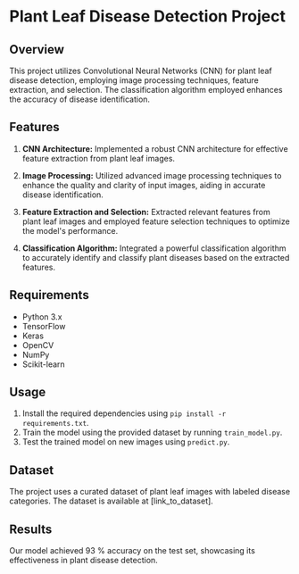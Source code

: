 # Plant Leaf Disease Detection Project

## Overview

This project utilizes Convolutional Neural Networks (CNN) for plant leaf disease detection, employing image processing techniques, feature extraction, and selection. The classification algorithm employed enhances the accuracy of disease identification.

## Features

1. **CNN Architecture:** Implemented a robust CNN architecture for effective feature extraction from plant leaf images.

2. **Image Processing:** Utilized advanced image processing techniques to enhance the quality and clarity of input images, aiding in accurate disease identification.

3. **Feature Extraction and Selection:** Extracted relevant features from plant leaf images and employed feature selection techniques to optimize the model's performance.

4. **Classification Algorithm:** Integrated a powerful classification algorithm to accurately identify and classify plant diseases based on the extracted features.

## Requirements

- Python 3.x
- TensorFlow
- Keras
- OpenCV
- NumPy
- Scikit-learn

## Usage

1. Install the required dependencies using `pip install -r requirements.txt`.
2. Train the model using the provided dataset by running `train_model.py`.
3. Test the trained model on new images using `predict.py`.

## Dataset

The project uses a curated dataset of plant leaf images with labeled disease categories. The dataset is available at [link_to_dataset].

## Results

Our model achieved 93 % accuracy on the test set, showcasing its effectiveness in plant disease detection.
